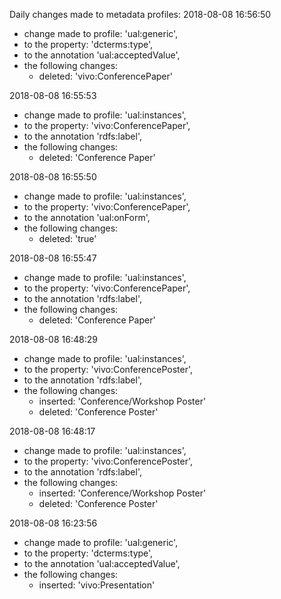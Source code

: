 Daily changes made to metadata profiles:
2018-08-08 16:56:50
  - change made to profile: 'ual:generic',
  - to the property: 'dcterms:type',
  - to the annotation 'ual:acceptedValue',
  - the following changes:
    - deleted: 'vivo:ConferencePaper'

				
2018-08-08 16:55:53
  - change made to profile: 'ual:instances',
  - to the property: 'vivo:ConferencePaper',
  - to the annotation 'rdfs:label',
  - the following changes:
    - deleted: 'Conference Paper'

				
2018-08-08 16:55:50
  - change made to profile: 'ual:instances',
  - to the property: 'vivo:ConferencePaper',
  - to the annotation 'ual:onForm',
  - the following changes:
    - deleted: 'true'

				
2018-08-08 16:55:47
  - change made to profile: 'ual:instances',
  - to the property: 'vivo:ConferencePaper',
  - to the annotation 'rdfs:label',
  - the following changes:
    - deleted: 'Conference Paper'

				
2018-08-08 16:48:29
  - change made to profile: 'ual:instances',
  - to the property: 'vivo:ConferencePoster',
  - to the annotation 'rdfs:label',
  - the following changes:
    - inserted: 'Conference/Workshop Poster'
    - deleted: 'Conference Poster'

				
2018-08-08 16:48:17
  - change made to profile: 'ual:instances',
  - to the property: 'vivo:ConferencePoster',
  - to the annotation 'rdfs:label',
  - the following changes:
    - inserted: 'Conference/Workshop Poster'
    - deleted: 'Conference Poster'

				
2018-08-08 16:23:56
  - change made to profile: 'ual:generic',
  - to the property: 'dcterms:type',
  - to the annotation 'ual:acceptedValue',
  - the following changes:
    - inserted: 'vivo:Presentation'

				